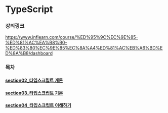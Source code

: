 # TypeScript

### 강의링크
https://www.inflearn.com/course/%ED%95%9C%EC%9E%85-%ED%81%AC%EA%B8%B0-%ED%83%80%EC%9E%85%EC%8A%A4%ED%81%AC%EB%A6%BD%ED%8A%B8/dashboard

### 목차

<h4><a href="https://github.com/Kwondongkyun/TypeScript/tree/main/section02_%ED%83%80%EC%9E%85%EC%8A%A4%ED%81%AC%EB%A6%BD%ED%8A%B8%20%EA%B0%9C%EB%A1%A0" section02_>section02_타입스크립트 개론</a></h4>

<h4><a href="https://github.com/Kwondongkyun/TypeScript/tree/main/section03_%ED%83%80%EC%9E%85%EC%8A%A4%ED%81%AC%EB%A6%BD%ED%8A%B8%20%EA%B8%B0%EB%B3%B8" section03_>section03_타입스크립트 기본</a></h4>


<h4><a href="https://github.com/Kwondongkyun/TypeScript/tree/main/section04_%ED%83%80%EC%9E%85%EC%8A%A4%ED%81%AC%EB%A6%BD%ED%8A%B8%20%EC%9D%B4%ED%95%B4%ED%95%98%EA%B8%B0" section04_>section04_타입스크립트 이해하기</a></h4>
